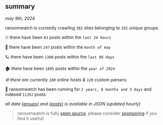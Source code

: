 
## summary
_may 9th, 2024_

ransomwatch is currently crawling `382` sites belonging to `192` unique groups

⏲ there have been `83` posts within the `last 24 hours`

🦈 there have been `247` posts within the `month of may`

🪐 there have been `1380` posts within the `last 90 days`

🏚 there have been `1895` posts within the `year of 2024`

_⚙️ there are currently `100` online hosts & `120` custom parsers._

🦕 ransomwatch has been running for `2 years, 8 months and 3 days` and indexed `11352` posts

_all data  [(groups)](http://ransomwhat.telemetry.ltd/groups) and [(posts)](http://ransomwhat.telemetry.ltd/posts) is available in JSON (updated hourly)_

> ransomwatch is fully [open source](https://github.com/joshhighet/ransomwatch#ransomwatch--). please consider [sponsoring](https://github.com/sponsors/joshhighet) if you find it useful!
